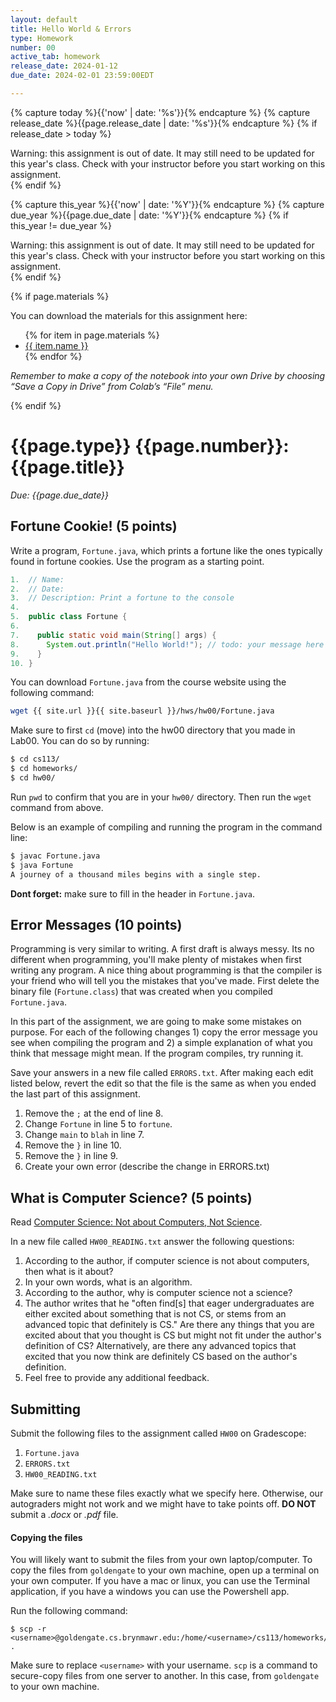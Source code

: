 ```yaml
---
layout: default
title: Hello World & Errors
type: Homework
number: 00
active_tab: homework
release_date: 2024-01-12
due_date: 2024-02-01 23:59:00EDT

---
```


<!-- Check whether the assignment is ready to release -->
{% capture today %}{{'now' | date: '%s'}}{% endcapture %}
{% capture release_date %}{{page.release_date | date: '%s'}}{% endcapture %}
{% if release_date > today %} 
<div class="alert alert-danger">
Warning: this assignment is out of date.  It may still need to be updated for this year's class.  Check with your instructor before you start working on this assignment.
</div>
{% endif %}
<!-- End of check whether the assignment is up to date -->


<!-- Check whether the assignment is up to date -->
{% capture this_year %}{{'now' | date: '%Y'}}{% endcapture %}
{% capture due_year %}{{page.due_date | date: '%Y'}}{% endcapture %}
{% if this_year != due_year %} 
<div class="alert alert-danger">
Warning: this assignment is out of date.  It may still need to be updated for this year's class.  Check with your instructor before you start working on this assignment.
</div>
{% endif %}
<!-- End of check whether the assignment is up to date -->



{% if page.materials %}
<div class="alert alert-info">
You can download the materials for this assignment here:
<ul>
{% for item in page.materials %}
<li><a href="{{item.url}}">{{ item.name }}</a></li>
{% endfor %}
</ul>


<i>Remember to make a copy of the notebook into your own Drive by choosing “Save a Copy in Drive” from Colab’s “File” menu.</i>

</div>
{% endif %}





{{page.type}} {{page.number}}: {{page.title}}
=============================================================

_Due: {{page.due_date}}_

## Fortune Cookie! (5 points)

Write a program, `Fortune.java`, which prints a fortune like the ones typically found in fortune cookies. Use the program as a starting point. 

```java
1.  // Name:
2.  // Date:
3.  // Description: Print a fortune to the console
4. 
5.  public class Fortune {
6. 
7.    public static void main(String[] args) {
8.      System.out.println("Hello World!"); // todo: your message here
9.    }
10. } 

```
You can download `Fortune.java` from the course website using the following command:

```bash
wget {{ site.url }}{{ site.baseurl }}/hws/hw00/Fortune.java
```

Make sure to first `cd` (move) into the hw00 directory that you made in Lab00.
You can do so by running:

```bash
$ cd cs113/
$ cd homeworks/
$ cd hw00/
```

Run `pwd` to confirm that you are in your `hw00/` directory. Then run the `wget` command from above.

Below is an example of compiling and running the program in the command line:

```bash
$ javac Fortune.java
$ java Fortune
A journey of a thousand miles begins with a single step.
```

**Dont forget:** make sure to fill in the header in `Fortune.java`.

## Error Messages (10 points)

Programming is very similar to writing. A first draft is always messy. Its no
different when programming, you'll make plenty of mistakes when first writing
any program. A nice thing about programming is that the compiler is your friend who will tell you the mistakes that you've made.
First delete the binary file (`Fortune.class`) that was created when you compiled `Fortune.java`. 

In this part of the assignment, we are going to make some mistakes on purpose. 
For each of the following changes 1) copy the error message you see when compiling the program and 2) a simple explanation of what you think that message might mean. If the program compiles, try running it. 

Save your answers in a new file called `ERRORS.txt`. After making each edit listed below, revert the edit so that the file is the same as when you ended the last part of this assignment.

1. Remove the `;` at the end of line 8.
2. Change `Fortune` in line 5 to `fortune`.
3. Change `main` to `blah` in line 7.
4. Remove the `}` in line 10.
5. Remove the `}` in line 9.
6. Create your own error (describe the change in ERRORS.txt)


## What is Computer Science? (5 points)

Read [Computer Science: Not about Computers, Not Science](https://www2.lawrence.edu/fast/krebsbak/Research/Publications/pdf/fecs15.pdf).

In a new file called `HW00_READING.txt` answer the following questions:

1. According to the author, if computer science is not about computers, then what is it about?
2. In your own words, what is an algorithm.
3. According to the author, why is computer science not a science?
4. The author writes that he "often find[s] that eager undergraduates
are either excited about something that is not CS, or stems from an advanced topic that definitely is CS." Are there any things that you are excited about that you thought is CS but might not fit under the author's definition of CS? Alternatively, are there any advanced topics that excited that you now think are definitely CS based on the author's definition.
5. Feel free to provide any additional feedback. 

## Submitting

Submit the following files to the assignment called `HW00` on Gradescope:

1. `Fortune.java`
2. `ERRORS.txt` 
3. `HW00_READING.txt`

Make sure to name these files exactly what we specify here. Otherwise,
our autograders might not work and we might have to take points off.
**DO NOT** submit a *.docx* or *.pdf* file.

#### Copying the files 
You will likely want to submit the files from your own laptop/computer.
To copy the files from `goldengate` to your own machine, 
open up a terminal on your own computer. If you have a mac or linux, you can use the 
Terminal application, if you have a windows you can use the Powershell app.

Run the following command:

```bassh
$ scp -r <username>@goldengate.cs.brynmawr.edu:/home/<username>/cs113/homeworks/hw00/ .
```

Make sure to replace `<username>` with your username. `scp` is a command to secure-copy files
from one server to another. In this case, from `goldengate` to your own machine.

